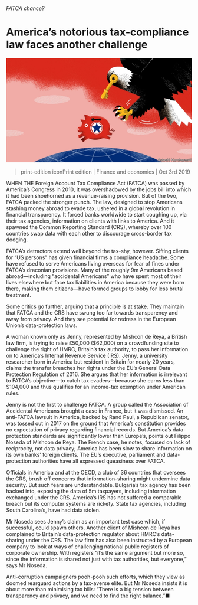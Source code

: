 ###### FATCA chance?

# America’s notorious tax-compliance law faces another challenge 

![image](images/20191005_FND001_0.jpg) 

> print-edition iconPrint edition | Finance and economics | Oct 3rd 2019 

WHEN THE Foreign Account Tax Compliance Act (FATCA) was passed by America’s Congress in 2010, it was overshadowed by the jobs bill into which it had been shoehorned as a revenue-raising provision. But of the two, FATCA packed the stronger punch. The law, designed to stop Americans stashing money abroad to evade tax, ushered in a global revolution in financial transparency. It forced banks worldwide to start coughing up, via their tax agencies, information on clients with links to America. And it spawned the Common Reporting Standard (CRS), whereby over 100 countries swap data with each other to discourage cross-border tax dodging. 

FATCA’s detractors extend well beyond the tax-shy, however. Sifting clients for “US persons” has given financial firms a compliance headache. Some have refused to serve Americans living overseas for fear of fines under FATCA’s draconian provisions. Many of the roughly 9m Americans based abroad—including “accidental Americans” who have spent most of their lives elsewhere but face tax liabilities in America because they were born there, making them citizens—have formed groups to lobby for less brutal treatment. 

Some critics go further, arguing that a principle is at stake. They maintain that FATCA and the CRS have swung too far towards transparency and away from privacy. And they see potential for redress in the European Union’s data-protection laws. 

A woman known only as Jenny, represented by Mishcon de Reya, a British law firm, is trying to raise £50,000 ($62,000) on a crowdfunding site to challenge the right of HMRC, Britain’s tax authority, to pass her information on to America’s Internal Revenue Service (IRS). Jenny, a university researcher born in America but resident in Britain for nearly 20 years, claims the transfer breaches her rights under the EU’s General Data Protection Regulation of 2016. She argues that her information is irrelevant to FATCA’s objective—to catch tax evaders—because she earns less than $104,000 and thus qualifies for an income-tax exemption under American rules. 

Jenny is not the first to challenge FATCA. A group called the Association of Accidental Americans brought a case in France, but it was dismissed. An anti-FATCA lawsuit in America, backed by Rand Paul, a Republican senator, was tossed out in 2017 on the ground that America’s constitution provides no expectation of privacy regarding financial records. But America’s data-protection standards are significantly lower than Europe’s, points out Filippo Noseda of Mishcon de Reya. The French case, he notes, focused on lack of reciprocity, not data privacy; America has been slow to share information on its own banks’ foreign clients. The EU’s executive, parliament and data-protection authorities have all expressed queasiness over FATCA. 

Officials in America and at the OECD, a club of 36 countries that oversees the CRS, brush off concerns that information-sharing might undermine data security. But such fears are understandable. Bulgaria’s tax agency has been hacked into, exposing the data of 5m taxpayers, including information exchanged under the CRS. America’s IRS has not suffered a comparable breach but its computer systems are rickety. State tax agencies, including South Carolina’s, have had data stolen. 

Mr Noseda sees Jenny’s claim as an important test case which, if successful, could spawn others. Another client of Mishcon de Reya has complained to Britain’s data-protection regulator about HMRC’s data-sharing under the CRS. The law firm has also been instructed by a European company to look at ways of challenging national public registers of corporate ownership. With registers “it’s the same argument but more so, since the information is shared not just with tax authorities, but everyone,” says Mr Noseda. 

Anti-corruption campaigners pooh-pooh such efforts, which they view as doomed rearguard actions by a tax-averse elite. But Mr Noseda insists it is about more than minimising tax bills: “There is a big tension between transparency and privacy, and we need to find the right balance.”■ 

